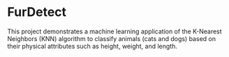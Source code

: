 # FurDetect
This project demonstrates a machine learning application of the K-Nearest Neighbors (KNN) algorithm to classify animals (cats and dogs) based on their physical attributes such as height, weight, and length. 
